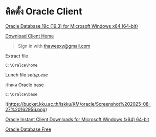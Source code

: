 # ติดตั้ง Oracle Client

[Oracle Database 19c (19.3) for Microsoft Windows x64 (64-bit)](https://www.oracle.com/database/technologies/oracle19c-windows-downloads.html)

[Download Client Home](https://www.oracle.com/database/technologies/oracle19c-windows-downloads.html#license-lightbox)

> Sign in with thaweexy@gmail.com

Extract file

```
C:\Oralce\home
```

Lunch file _setup.exe_

กำหนด Oracle base

```
C:\Oralce\base
```

!(https://bucket.kku.ac.th/iskku/KM/oracle/Screenshot%202025-08-27%20162956.png)

[Oracle Instant Client Downloads for Microsoft Windows (x64) 64-bit](https://www.oracle.com/asean/database/technologies/instant-client/winx64-64-downloads.html?utm_source=openai)

[Oracle Database Free](https://www.oracle.com/database/technologies/oracle-database-software-downloads.html#db_free)
